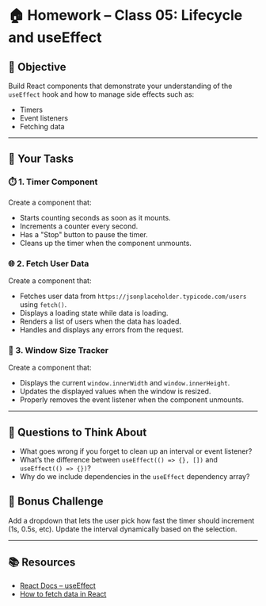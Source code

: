 # 🏠 Homework – Class 05: Lifecycle and useEffect

## 🎯 Objective

Build React components that demonstrate your understanding of the `useEffect` hook and how to manage side effects such as:

* Timers
* Event listeners
* Fetching data

---

## 🧩 Your Tasks

### ⏱️ 1. Timer Component

Create a component that:

* Starts counting seconds as soon as it mounts.
* Increments a counter every second.
* Has a "Stop" button to pause the timer.
* Cleans up the timer when the component unmounts.

### 🌐 2. Fetch User Data

Create a component that:

* Fetches user data from `https://jsonplaceholder.typicode.com/users` using `fetch()`.
* Displays a loading state while data is loading.
* Renders a list of users when the data has loaded.
* Handles and displays any errors from the request.

### 📏 3. Window Size Tracker

Create a component that:

* Displays the current `window.innerWidth` and `window.innerHeight`.
* Updates the displayed values when the window is resized.
* Properly removes the event listener when the component unmounts.

---

## 🧠 Questions to Think About

* What goes wrong if you forget to clean up an interval or event listener?
* What’s the difference between `useEffect(() => {}, [])` and `useEffect(() => {})`?
* Why do we include dependencies in the `useEffect` dependency array?


## 🧪 Bonus Challenge

Add a dropdown that lets the user pick how fast the timer should increment (1s, 0.5s, etc). Update the interval dynamically based on the selection.

---

## 📚 Resources

* [React Docs – useEffect](https://react.dev/reference/react/useEffect)
* [How to fetch data in React](https://react.dev/learn/synchronizing-with-effects#fetching-data)
